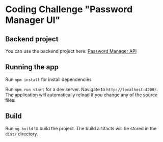 # Coding Challenge "Password Manager UI"

## Backend project

You can use the backend project here: [Password Manager API](https://github.com/dbatistat/cc-password-manager-api) 

## Running the app

Run `npm install` for install dependencies

Run `npm run start` for a dev server. Navigate to `http://localhost:4200/`. The application will automatically reload if you change any of the source files.

## Build

Run `ng build` to build the project. The build artifacts will be stored in the `dist/` directory.

